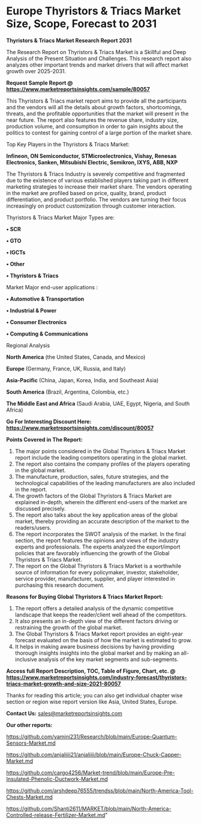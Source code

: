 # Europe Thyristors & Triacs Market Size, Scope, Forecast to 2031

<strong>Thyristors & Triacs Market Research Report 2031</strong>

The Research Report on Thyristors & Triacs Market is a Skillful and Deep Analysis of the Present Situation and Challenges. This research report also analyzes other important trends and market drivers that will affect market growth over 2025-2031.

<strong>Request Sample Report @ <a href=https://www.marketreportsinsights.com/sample/80057>https://www.marketreportsinsights.com/sample/80057</a></strong>

This Thyristors & Triacs market report aims to provide all the participants and the vendors will all the details about growth factors, shortcomings, threats, and the profitable opportunities that the market will present in the near future. The report also features the revenue share, industry size, production volume, and consumption in order to gain insights about the politics to contest for gaining control of a large portion of the market share.

Top Key Players in the Thyristors & Triacs Market:

<strong>Infineon, ON Semiconductor, STMicroelectronics, Vishay, Renesas Electronics, Sanken, Mitsubishi Electric, Semikron, IXYS, ABB, NXP</strong>

The Thyristors & Triacs Industry is severely competitive and fragmented due to the existence of various established players taking part in different marketing strategies to increase their market share. The vendors operating in the market are profiled based on price, quality, brand, product differentiation, and product portfolio. The vendors are turning their focus increasingly on product customization through customer interaction.

Thyristors & Triacs Market Major Types are:

<strong>• SCR

• GTO

• IGCTs

• Other

• Thyristors & Triacs</strong>

Market Major end-user applications :

<strong>• Automotive & Transportation

• Industrial & Power

• Consumer Electronics

• Computing & Communications</strong>

Regional Analysis

</u><strong><b>North America</b></strong> (the United States, Canada, and Mexico)

<strong><b>Europe </b></strong>(Germany, France, UK, Russia, and Italy)

<strong><b>Asia-Pacific</b></strong> (China, Japan, Korea, India, and Southeast Asia)

<strong><b>South America</b></strong> (Brazil, Argentina, Colombia, etc.)

<strong><b>The Middle East and Africa</b></strong> (Saudi Arabia, UAE, Egypt, Nigeria, and South Africa)

<strong>Go For Interesting Discount Here: <a href=https://www.marketreportsinsights.com/discount/80057>https://www.marketreportsinsights.com/discount/80057</a></strong>

<strong>Points Covered in The Report:</strong>
<ol>
  <li>The major points considered in the Global Thyristors & Triacs Market report include the leading competitors operating in the global market.</li>
  <li>The report also contains the company profiles of the players operating in the global market.</li>
  <li>The manufacture, production, sales, future strategies, and the technological capabilities of the leading manufacturers are also included in the report.</li>
  <li>The growth factors of the Global Thyristors & Triacs Market are explained in-depth, wherein the different end-users of the market are discussed precisely.</li>
  <li>The report also talks about the key application areas of the global market, thereby providing an accurate description of the market to the readers/users.</li>
  <li>The report incorporates the SWOT analysis of the market. In the final section, the report features the opinions and views of the industry experts and professionals. The experts analyzed the export/import policies that are favorably influencing the growth of the Global Thyristors & Triacs Market.</li>
  <li>The report on the Global Thyristors & Triacs Market is a worthwhile source of information for every policymaker, investor, stakeholder, service provider, manufacturer, supplier, and player interested in purchasing this research document.</li>
</ol>
<strong>Reasons for Buying Global Thyristors & Triacs Market Report:</strong>

<ol>
  <li>The report offers a detailed analysis of the dynamic competitive landscape that keeps the reader/client well ahead of the competitors.</li>
  <li>It also presents an in-depth view of the different factors driving or restraining the growth of the global market.</li>
  <li>The Global Thyristors & Triacs Market report provides an eight-year forecast evaluated on the basis of how the market is estimated to grow.</li>
  <li>It helps in making aware business decisions by having providing thorough insights insights into the global market and by making an all-inclusive analysis of the key market segments and sub-segments.</li>
</ol>
<strong>Access full Report Description, TOC, Table of Figure, Chart, etc. @ <a href=https://www.marketreportsinsights.com/industry-forecast/thyristors-triacs-market-growth-and-size-2021-80057>https://www.marketreportsinsights.com/industry-forecast/thyristors-triacs-market-growth-and-size-2021-80057</a></strong>


Thanks for reading this article; you can also get individual chapter wise section or region wise report version like Asia, United States, Europe.

<strong>Contact Us:</strong>
sales@marketreportsinsights.com

<strong>Our other reports:</strong>

<a href=https://github.com/yamini231/Research/blob/main/Europe-Quantum-Sensors-Market.md>https://github.com/yamini231/Research/blob/main/Europe-Quantum-Sensors-Market.md</a>

<a href=https://github.com/anjaliiii21/anjaliiii/blob/main/Europe-Chuck-Capper-Market.md>https://github.com/anjaliiii21/anjaliiii/blob/main/Europe-Chuck-Capper-Market.md</a>

<a href=https://github.com/cargo4256/Market-trend/blob/main/Europe-Pre-Insulated-Phenolic-Ductwork-Market.md>https://github.com/cargo4256/Market-trend/blob/main/Europe-Pre-Insulated-Phenolic-Ductwork-Market.md</a>

<a href=https://github.com/arshdeep76555/trendss/blob/main/North-America-Tool-Chests-Market.md>https://github.com/arshdeep76555/trendss/blob/main/North-America-Tool-Chests-Market.md</a>

<a href=https://github.com/Shanti2611/MARKET/blob/main/North-America-Controlled-release-Fertilizer-Market.md>https://github.com/Shanti2611/MARKET/blob/main/North-America-Controlled-release-Fertilizer-Market.md</a>"
